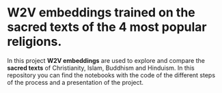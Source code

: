 # W2V embeddings trained on the sacred texts of the 4 most popular religions.
In this project **W2V embeddings** are used to explore and compare the **sacred texts** of Christianity, Islam, Buddhism and Hinduism. In this repository you can find the notebooks with the code of the different steps of the process and a presentation of the project.

